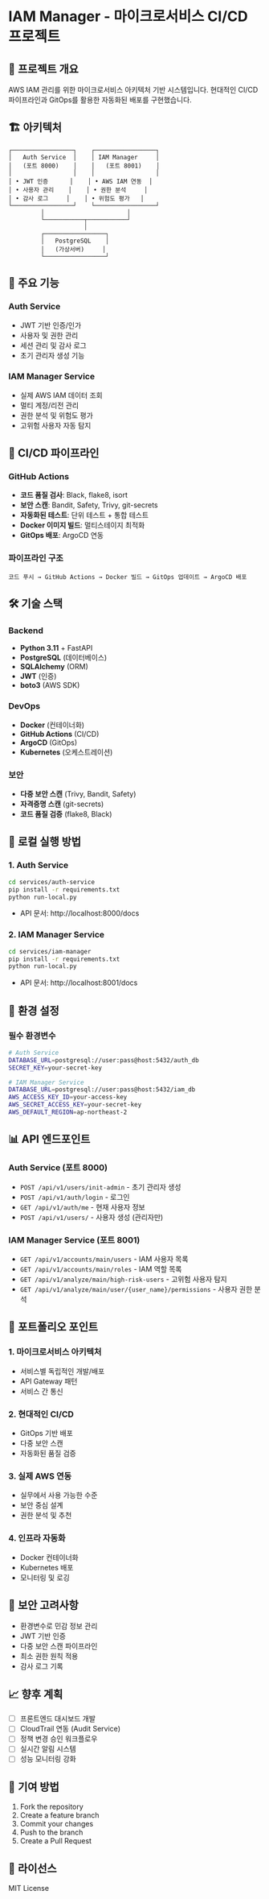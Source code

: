 # IAM Manager - 마이크로서비스 CI/CD 프로젝트

## 🎯 프로젝트 개요

AWS IAM 관리를 위한 마이크로서비스 아키텍처 기반 시스템입니다.
현대적인 CI/CD 파이프라인과 GitOps를 활용한 자동화된 배포를 구현했습니다.

## 🏗️ 아키텍처

```
┌─────────────────┐    ┌─────────────────┐
│   Auth Service  │    │ IAM Manager     │
│   (포트 8000)    │    │   (포트 8001)    │
│                 │    │                 │
│ • JWT 인증      │    │ • AWS IAM 연동  │
│ • 사용자 관리    │    │ • 권한 분석     │
│ • 감사 로그     │    │ • 위험도 평가   │
└─────────────────┘    └─────────────────┘
         │                       │
         └───────────┬───────────┘
                     │
         ┌─────────────────┐
         │   PostgreSQL    │
         │   (가상서버)     │
         └─────────────────┘
```

## 🚀 주요 기능

### Auth Service
- JWT 기반 인증/인가
- 사용자 및 권한 관리
- 세션 관리 및 감사 로그
- 초기 관리자 생성 기능

### IAM Manager Service
- 실제 AWS IAM 데이터 조회
- 멀티 계정/리전 관리
- 권한 분석 및 위험도 평가
- 고위험 사용자 자동 탐지

## 🔄 CI/CD 파이프라인

### GitHub Actions
- **코드 품질 검사**: Black, flake8, isort
- **보안 스캔**: Bandit, Safety, Trivy, git-secrets
- **자동화된 테스트**: 단위 테스트 + 통합 테스트
- **Docker 이미지 빌드**: 멀티스테이지 최적화
- **GitOps 배포**: ArgoCD 연동

### 파이프라인 구조
```
코드 푸시 → GitHub Actions → Docker 빌드 → GitOps 업데이트 → ArgoCD 배포
```

## 🛠️ 기술 스택

### Backend
- **Python 3.11** + FastAPI
- **PostgreSQL** (데이터베이스)
- **SQLAlchemy** (ORM)
- **JWT** (인증)
- **boto3** (AWS SDK)

### DevOps
- **Docker** (컨테이너화)
- **GitHub Actions** (CI/CD)
- **ArgoCD** (GitOps)
- **Kubernetes** (오케스트레이션)

### 보안
- **다중 보안 스캔** (Trivy, Bandit, Safety)
- **자격증명 스캔** (git-secrets)
- **코드 품질 검증** (flake8, Black)

## 🚀 로컬 실행 방법

### 1. Auth Service
```bash
cd services/auth-service
pip install -r requirements.txt
python run-local.py
```
- API 문서: http://localhost:8000/docs

### 2. IAM Manager Service
```bash
cd services/iam-manager
pip install -r requirements.txt
python run-local.py
```
- API 문서: http://localhost:8001/docs

## 🔧 환경 설정

### 필수 환경변수
```bash
# Auth Service
DATABASE_URL=postgresql://user:pass@host:5432/auth_db
SECRET_KEY=your-secret-key

# IAM Manager Service
DATABASE_URL=postgresql://user:pass@host:5432/iam_db
AWS_ACCESS_KEY_ID=your-access-key
AWS_SECRET_ACCESS_KEY=your-secret-key
AWS_DEFAULT_REGION=ap-northeast-2
```

## 📊 API 엔드포인트

### Auth Service (포트 8000)
- `POST /api/v1/users/init-admin` - 초기 관리자 생성
- `POST /api/v1/auth/login` - 로그인
- `GET /api/v1/auth/me` - 현재 사용자 정보
- `POST /api/v1/users/` - 사용자 생성 (관리자만)

### IAM Manager Service (포트 8001)
- `GET /api/v1/accounts/main/users` - IAM 사용자 목록
- `GET /api/v1/accounts/main/roles` - IAM 역할 목록
- `GET /api/v1/analyze/main/high-risk-users` - 고위험 사용자 탐지
- `GET /api/v1/analyze/main/user/{user_name}/permissions` - 사용자 권한 분석

## 🎯 포트폴리오 포인트

### 1. 마이크로서비스 아키텍처
- 서비스별 독립적인 개발/배포
- API Gateway 패턴
- 서비스 간 통신

### 2. 현대적인 CI/CD
- GitOps 기반 배포
- 다중 보안 스캔
- 자동화된 품질 검증

### 3. 실제 AWS 연동
- 실무에서 사용 가능한 수준
- 보안 중심 설계
- 권한 분석 및 추천

### 4. 인프라 자동화
- Docker 컨테이너화
- Kubernetes 배포
- 모니터링 및 로깅

## 🔐 보안 고려사항

- 환경변수로 민감 정보 관리
- JWT 기반 인증
- 다중 보안 스캔 파이프라인
- 최소 권한 원칙 적용
- 감사 로그 기록

## 📈 향후 계획

- [ ] 프론트엔드 대시보드 개발
- [ ] CloudTrail 연동 (Audit Service)
- [ ] 정책 변경 승인 워크플로우
- [ ] 실시간 알림 시스템
- [ ] 성능 모니터링 강화

## 🤝 기여 방법

1. Fork the repository
2. Create a feature branch
3. Commit your changes
4. Push to the branch
5. Create a Pull Request

## 📄 라이선스

MIT License